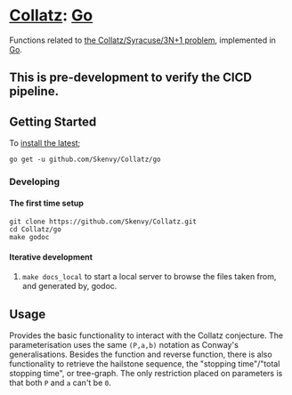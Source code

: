 # [Collatz](https://github.com/Skenvy/Collatz): [Go](https://github.com/Skenvy/Collatz/tree/main/go)
Functions related to [the Collatz/Syracuse/3N+1 problem](https://en.wikipedia.org/wiki/Collatz_conjecture), implemented in [Go](https://go.dev/).
## This is pre-development to verify the CICD pipeline.
## Getting Started
To [install the latest](https://pkg.go.dev/github.com/Skenvy/Collatz/go);
```
go get -u github.com/Skenvy/Collatz/go
```
### Developing
#### The first time setup
```
git clone https://github.com/Skenvy/Collatz.git
cd Collatz/go
make godoc
```
#### Iterative development
1. `make docs_local` to start a local server to browse the files taken from, and generated by, godoc.
## Usage
Provides the basic functionality to interact with the Collatz conjecture.
The parameterisation uses the same `(P,a,b)` notation as Conway's generalisations.
Besides the function and reverse function, there is also functionality to retrieve the hailstone sequence, the "stopping time"/"total stopping time", or tree-graph. 
The only restriction placed on parameters is that both `P` and `a` can't be `0`.
